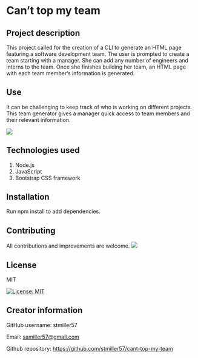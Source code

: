 # Can’t top my team
## Project description
This project called for the creation of a CLI to generate an HTML page featuring a software development team. The user is prompted to create a team starting with a manager. She can add any number of engineers and interns to the team. 
Once she finishes building her team, an HTML page with each team member’s information is generated. 
## Use
It can be challenging to keep track of who is working on different projects. This team generator gives a manager quick access to team members and their relevant information. 

![](assets/CLI.gif)

## Technologies used
1. Node.js
2. JavaScript
3. Bootstrap CSS framework
## Installation
Run npm install to add dependencies. 
## Contributing
All contributions and improvements are welcome.
![](assets/CSS.gif)
## License
MIT

[![License: MIT](https://img.shields.io/badge/License-MIT-yellow.svg)](https://opensource.org/licenses/MIT)
## Creator information
GitHub username: stmiller57

Email: samiller57@gmail.com

Github repository: https://github.com/stmiller57/cant-top-my-team

